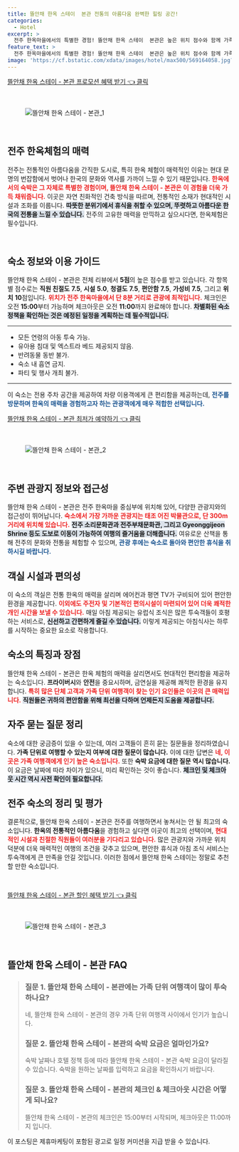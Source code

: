 ```yaml
---
title: 뜰안채 한옥 스테이  본관 전통의 아름다움 완벽한 힐링 공간!
categories:
  - Hotel
excerpt: >
  전주 한옥마을에서의 특별한 경험! 뜰안채 한옥 스테이  본관은 높은 위치 점수와 함께 가족 단위 여행객들에게 인기 만점입니다. 근처 관광지와 무료 주차 유럽식 조식을 제공하며 소중한 추억을 만들어보세요!
feature_text: >
  전주 한옥마을에서의 특별한 경험! 뜰안채 한옥 스테이  본관은 높은 위치 점수와 함께 가족 단위 여행객들에게 인기 만점입니다. 근처 관광지와 무료 주차 유럽식 조식을 제공하며 소중한 추억을 만들어보세요!
image: 'https://cf.bstatic.com/xdata/images/hotel/max500/569164058.jpg?k=4a3dc6a54b4be44728262c56373113929625e84a70caacd71f255e7d4b51e664&o=&hp=1'
---
```


<p><a class="modoo-button" href="https://tinyurl.com/2au5d7x3" rel="nofollow noopener">뜰안채 한옥 스테이 - 본관 프로모션 혜택 받기 👈 클릭</a></p><br/>
<figure class="image"><img alt="뜰안채 한옥 스테이 - 본관_1" src="https://cf.bstatic.com/xdata/images/hotel/max1024x768/569570427.jpg?k=80627c712be0355dd66c368eb3f04926e2951fd09c1560ee55ca1b686b512811&amp;o=&amp;hp=1"/></figure><br/>

<h2 data-ke-size="size26" id="전주_한옥체험의_매력">전주 한옥체험의 매력</h2>
<p data-ke-size="size16">전주는 전통적인 아름다움을 간직한 도시로, 특히 한옥 체험이 매력적인 이유는 현대 문명의 번잡함에서 벗어나 한국의 문화와 역사를 가까이 느낄 수 있기 때문입니다. <b><span style="color: #ee2323;">한옥에서의 숙박은 그 자체로 특별한 경험이며, 뜰안채 한옥 스테이 - 본관은 이 경험을 더욱 가득 채워줍니다.</span></b> 이곳은 자연 친화적인 건축 방식을 따르며, 전통적인 소재가 현대적인 시설과 조화를 이룹니다. <b><span style="background-color: #21538527;">따뜻한 분위기에서 휴식을 취할 수 있으며, 뚜렷하고 아름다운 한국의 전통을 느낄 수 있습니다.</span></b> 전주의 고유한 매력을 만끽하고 싶으시다면, 한옥체험은 필수입니다.</p>
<p data-ke-size="size16"> </p>
<h2 data-ke-size="size23" id="숙소_정보와_이용_가이드">숙소 정보와 이용 가이드</h2>
<p data-ke-size="size16">뜰안채 한옥 스테이 - 본관은 전체 리뷰에서 <b>5점</b>의 높은 점수를 받고 있습니다. 각 항목별 점수로는 <b>직원 친절도</b> <b>7.5</b>, <b>시설</b> <b>5.0</b>, <b>청결도</b> <b>7.5</b>, <b>편안함</b> <b>7.5</b>, <b>가성비</b> <b>7.5</b>, 그리고 <b>위치</b> <b>10</b>점입니다. <b><span style="color: #ee2323;">위치가 전주 한옥마을에서 단 8분 거리로 관광에 최적입니다.</span></b> 체크인은 오전 <b>15:00</b>부터 가능하며 체크아웃은 오전 <b>11:00</b>까지 완료해야 합니다. <b><span style="background-color: #21538527;">차별화된 숙소 정책을 확인하는 것은 예정된 일정을 계획하는 데 필수적입니다.</span></b></p>
<hr contenteditable="false" data-ke-style="style5" data-ke-type="horizontalRule"/>
<ul data-ke-list-type="disc" style="list-style-type: disc;">
<li>모든 연령의 아동 투숙 가능.</li>
<li>유아용 침대 및 엑스트라 베드 제공되지 않음.</li>
<li>반려동물 동반 불가.</li>
<li>숙소 내 흡연 금지.</li>
<li>파티 및 행사 개최 불가.</li>
</ul>
<hr contenteditable="false" data-ke-style="style5" data-ke-type="horizontalRule"/>
<p data-ke-size="size16">이 숙소는 전용 주차 공간을 제공하여 차량 이용객에게 큰 편리함을 제공하는데, <b><span style="color: #1a5490;">전주를 방문하며 한옥의 매력을 경험하고자 하는 관광객에게 매우 적합한 선택입니다.</span></b></p>
<p><a class="modoo-button" href="https://tinyurl.com/2au5d7x3" rel="nofollow noopener">뜰안채 한옥 스테이 - 본관 최저가 예약하기 👈 클릭</a></p><br/>
<figure class="image"><img alt="뜰안채 한옥 스테이 - 본관_2" src="https://cf.bstatic.com/xdata/images/hotel/max500/569164058.jpg?k=4a3dc6a54b4be44728262c56373113929625e84a70caacd71f255e7d4b51e664&amp;o=&amp;hp=1"/></figure><br/>
<h2 data-ke-size="size23" id="주변_관광지_정보">주변 관광지 정보와 접근성</h2>
<p data-ke-size="size16">뜰안채 한옥 스테이 - 본관은 전주 한옥마을 중심부에 위치해 있어, 다양한 관광지와의 접근성이 뛰어납니다. <b><span style="color: #ee2323;">숙소에서 가장 가까운 관광지는 태조 어진 박물관으로, 단 300m 거리에 위치해 있습니다.</span></b> <b><span style="background-color: #21538527;">전주 소리문화관과 전주부채문화관, 그리고 Gyeonggijeon Shrine 등도 도보로 이동이 가능하여 여행의 즐거움을 더해줍니다.</span></b> 여유로운 산책을 통해 전주의 문화와 전통을 체험할 수 있으며, <b><span style="color: #1a5490;">관광 후에는 숙소로 돌아와 편안한 휴식을 취하시길 바랍니다.</span></b></p>
<h2 data-ke-size="size23" id="객실_시설과_편의성">객실 시설과 편의성</h2>
<p data-ke-size="size16">이 숙소의 객실은 전통 한옥의 매력을 살리며 에어컨과 평면 TV가 구비되어 있어 편안한 환경을 제공합니다. <b><span style="color: #ee2323;">이외에도 주전자 및 기본적인 편의시설이 마련되어 있어 더욱 쾌적한 개인 시간을 보낼 수 있습니다.</span></b> 매일 아침 제공되는 유럽식 조식은 많은 투숙객들이 호평하는 서비스로, <b><span style="background-color: #21538527;">신선하고 간편하게 즐길 수 있습니다.</span></b> 이렇게 제공되는 아침식사는 하루를 시작하는 중요한 요소로 작용합니다.</p>
<h2 data-ke-size="size26" id="숙소의_특징과_장점">숙소의 특징과 장점</h2>
<p data-ke-size="size16">뜰안채 한옥 스테이 - 본관은 한옥 체험의 매력을 살리면서도 현대적인 편리함을 제공하는 숙소입니다. <b>프라이버시</b>와 <b>안전</b>을 중요시하며, 금연실을 제공해 쾌적한 환경을 유지합니다. <b><span style="color: #ee2323;">특히 많은 단체 고객과 가족 단위 여행객이 찾는 인기 요인들은 이곳의 큰 매력입니다.</span></b> <b><span style="background-color: #21538527;">직원들은 귀하의 편안함을 위해 최선을 다하며 언제든지 도움을 제공합니다.</span></b></p>
<h2 data-ke-size="size23" id="자주_묻는_질문_정리">자주 묻는 질문 정리</h2>
<p data-ke-size="size16">숙소에 대한 궁금증이 있을 수 있는데, 여러 고객들이 흔히 묻는 질문들을 정리하였습니다. <b>가족 단위로 여행할 수 있는지 여부에 대한 질문이 많습니다.</b> 이에 대한 답변은 <b><span style="color: #ee2323;">네, 이곳은 가족 여행객에게 인기 높은 숙소입니다.</span></b> 또한 <b>숙박 요금에 대한 질문 역시 많습니다.</b> 이 요금은 날짜에 따라 차이가 있으니, 미리 확인하는 것이 좋습니다. <b><span style="background-color: #21538527;">체크인 및 체크아웃 시간 역시 사전 확인이 필요합니다.</span></b></p>
<h2 data-ke-size="size26" id="전주_숙소의_정리">전주 숙소의 정리 및 평가</h2>
<p data-ke-size="size16">결론적으로, 뜰안채 한옥 스테이 - 본관은 전주를 여행하면서 놓쳐서는 안 될 최고의 숙소입니다. <b>한옥의 전통적인 아름다움</b>을 경험하고 싶다면 이곳이 최고의 선택이며, <b><span style="color: #ee2323;">현대적인 시설과 친절한 직원들이 여러분을 기다리고 있습니다.</span></b> 많은 관광지와 가까운 위치 덕분에 더욱 매력적인 여행의 조건을 갖추고 있으며, 편안한 휴식과 아침 조식 서비스는 투숙객에게 큰 만족을 안길 것입니다. 이러한 점에서 뜰안채 한옥 스테이는 정말로 추천할 만한 숙소입니다.</p>
<p data-ke-size="size16"> </p>

<p><a class="modoo-button" href="https://tinyurl.com/2au5d7x3" rel="nofollow noopener">뜰안채 한옥 스테이 - 본관 할인 혜택 받기 👈 클릭</a></p><br>

<figure class="image"><img src="https://cf.bstatic.com/xdata/images/hotel/max500/569164118.jpg?k=6bd7b78c6d606b3804219592dd4dbb8b677bd96baaab4e89c39af5d517b842ca&o=&hp=1" alt="뜰안채 한옥 스테이 - 본관_3"></figure><br>
<h2 id="뜰안채 한옥 스테이 - 본관_FAQ">뜰안채 한옥 스테이 - 본관 FAQ</h2>
<div itemscope="" itemtype="https://schema.org/FAQPage"> 
<blockquote> 
<div itemscope="" itemprop="mainEntity" itemtype="https://schema.org/Question"> 
<h3 id="질문_1" itemprop="name">질문 1. 뜰안채 한옥 스테이 - 본관에는 가족 단위 여행객이 많이 투숙하나요?</h3> 
<div itemscope="" itemprop="acceptedAnswer" itemtype="https://schema.org/Answer"> 
<span itemprop="text"> 
<p>네, 뜰안채 한옥 스테이 - 본관의 경우 가족 단위 여행객 사이에서 인기가 높습니다.</p> 
</span> 
</div> 
</div> 

<div itemscope="" itemprop="mainEntity" itemtype="https://schema.org/Question"> 
<h3 id="질문_2" itemprop="name">질문 2. 뜰안채 한옥 스테이 - 본관의 숙박 요금은 얼마인가요?</h3> 
<div itemscope="" itemprop="acceptedAnswer" itemtype="https://schema.org/Answer"> 
<span itemprop="text"> 
<p>숙박 날짜나 호텔 정책 등에 따라 뜰안채 한옥 스테이 - 본관 숙박 요금이 달라질 수 있습니다. 숙박을 원하는 날짜를 입력하고 요금을 확인하시기 바랍니다.</p> 
</span> 
</div> 
</div> 

<div itemscope="" itemprop="mainEntity" itemtype="https://schema.org/Question"> 
<h3 id="질문_3" itemprop="name">질문 3. 뜰안채 한옥 스테이 - 본관의 체크인 & 체크아웃 시간은 어떻게 되나요?</h3> 
<div itemscope="" itemprop="acceptedAnswer" itemtype="https://schema.org/Answer"> 
<span itemprop="text"> 
<p>뜰안채 한옥 스테이 - 본관의 체크인은 15:00부터 시작되며, 체크아웃은 11:00까지 입니다.</p> 
</span> 
</div> 
</div> 

</blockquote> 
</div><p>이 포스팅은 제휴마케팅이 포함된 광고로 일정 커미션을 지급 받을 수 있습니다.</p>

